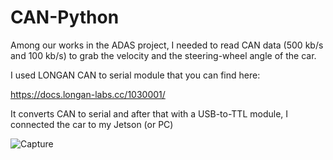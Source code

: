 # CAN-Python
Among our works in the ADAS project, I needed to read CAN data (500 kb/s and 100 kb/s) to grab the velocity and the steering-wheel angle of the car.

I used LONGAN CAN to serial module that you can find here:

https://docs.longan-labs.cc/1030001/

It converts CAN to serial and after that with a USB-to-TTL module, I connected the car to my Jetson (or PC) 



![Capture](https://github.com/salemsajjad/CAN-Python/assets/31271355/cc622f19-f610-4084-aacb-376779622710)
